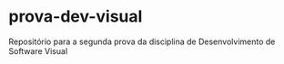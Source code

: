# prova-dev-visual
Repositório para a segunda prova da disciplina de Desenvolvimento de Software Visual

